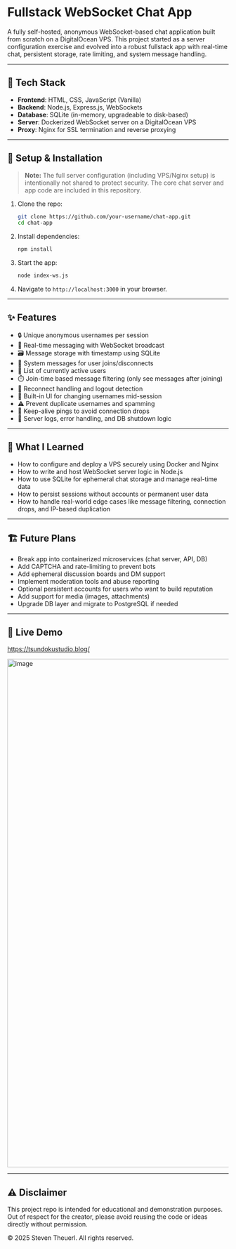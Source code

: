 # Fullstack WebSocket Chat App

A fully self-hosted, anonymous WebSocket-based chat application built from scratch on a DigitalOcean VPS. This project started as a server configuration exercise and evolved into a robust fullstack app with real-time chat, persistent storage, rate limiting, and system message handling.

---

## 🧰 Tech Stack

- **Frontend**: HTML, CSS, JavaScript (Vanilla)
- **Backend**: Node.js, Express.js, WebSockets
- **Database**: SQLite (in-memory, upgradeable to disk-based)
- **Server**: Dockerized WebSocket server on a DigitalOcean VPS
- **Proxy**: Nginx for SSL termination and reverse proxying

---

## 🔧 Setup & Installation

> **Note:** The full server configuration (including VPS/Nginx setup) is intentionally not shared to protect security. The core chat server and app code are included in this repository.

1. Clone the repo:
   ```bash
   git clone https://github.com/your-username/chat-app.git
   cd chat-app
   ```

2. Install dependencies:
   ```bash
   npm install
   ```

3. Start the app:
   ```bash
   node index-ws.js
   ```

4. Navigate to `http://localhost:3000` in your browser.

---

## ✨ Features

- 🔒 Unique anonymous usernames per session  
- 💬 Real-time messaging with WebSocket broadcast  
- 🗃️ Message storage with timestamp using SQLite  
- 👋 System messages for user joins/disconnects  
- 👥 List of currently active users  
- ⏱️ Join-time based message filtering (only see messages after joining)  
- 🔁 Reconnect handling and logout detection  
- 🔧 Built-in UI for changing usernames mid-session  
- ⚠️ Prevent duplicate usernames and spamming  
- 📶 Keep-alive pings to avoid connection drops  
- 🧪 Server logs, error handling, and DB shutdown logic  

---

## 🧠 What I Learned

- How to configure and deploy a VPS securely using Docker and Nginx  
- How to write and host WebSocket server logic in Node.js  
- How to use SQLite for ephemeral chat storage and manage real-time data  
- How to persist sessions without accounts or permanent user data  
- How to handle real-world edge cases like message filtering, connection drops, and IP-based duplication  

---

## 🏗️ Future Plans

- Break app into containerized microservices (chat server, API, DB)  
- Add CAPTCHA and rate-limiting to prevent bots  
- Add ephemeral discussion boards and DM support  
- Implement moderation tools and abuse reporting  
- Optional persistent accounts for users who want to build reputation  
- Add support for media (images, attachments)  
- Upgrade DB layer and migrate to PostgreSQL if needed  

---

## 🚀 Live Demo

https://tsundokustudio.blog/

<img width="1158" alt="image" src="https://github.com/user-attachments/assets/76ffe803-aef0-430d-beb4-45de6a81d398" />

---

## ⚠️ Disclaimer

This project repo is intended for educational and demonstration purposes.  
Out of respect for the creator, please avoid reusing the code or ideas directly without permission.

© 2025 Steven Theuerl. All rights reserved.
